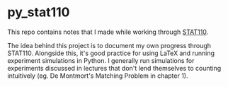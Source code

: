 # py_stat110
This repo contains notes that I made while working through [STAT110](https://projects.iq.harvard.edu/stat110/home).  

The idea behind this project is to document my own progress through STAT110. Alongside this, it's good practice for using LaTeX and running
experiment simulations in Python. I generally run simulations for experiments discussed in lectures that don't lend themselves to 
counting intuitively (eg. De Montmort's Matching Problem in chapter 1). 
